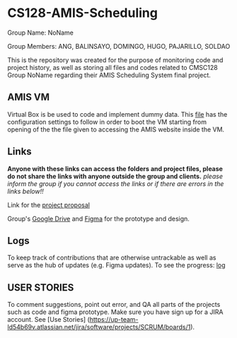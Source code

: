 # CS128-AMIS-Scheduling
Group Name: NoName

Group Members: ANG, BALINSAYO, DOMINGO, HUGO, PAJARILLO, SOLDAO 


This is the repository was created for the purpose of monitoring code and project history, as well as storing all files and codes related to CMSC128 Group NoName regarding their AMIS Scheduling System final project. 



## AMIS VM
Virtual Box is be used to code and implement dummy data. This [file](AMIS_config.txt) has the configuration settings to follow in order to boot the VM starting from opening of the the file given to accessing the AMIS website inside the VM.


## Links 
**Anyone with these links can access the folders and project files, please do not share the links with anyone outside the group and clients.**
_please inform the group if you cannot access the links or if there are errors in the links below!!_

Link for the [project proposal](https://docs.google.com/document/d/1WqOtVccxf3dkU_deSGO4UNyvHvEzSxbmVmO5mMhxplc/edit?usp=sharing)

Group's [Google Drive](https://drive.google.com/drive/folders/1J3i4REbPqJsXjb_gH7JRr3_ACjMIstkN?usp=sharing) and [Figma](https://www.figma.com/design/iWY1S5qYWKWpfETNmOnns9/AMIS-Student-Scheduling?node-id=0-1&t=sBQXZ3HpQ3bDvCeb-1) for the prototype and design.
  

## Logs
To keep track of contributions that are otherwise untrackable as well as serve as the hub of updates (e.g. Figma updates). To see the progress: [log](log.md)

## USER STORIES
To comment suggestions, point out error, and QA all parts of the projects such as code and figma prototype. Make sure you have sign up for a JIRA account. 
See [Use Stories] (https://up-team-ld54b69v.atlassian.net/jira/software/projects/SCRUM/boards/1).
